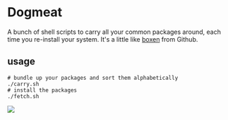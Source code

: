 # Dogmeat

A bunch of shell scripts to carry all your common packages around, each time you re-install your system. It's a little like [boxen](https://github.com/boxen/our-boxen/#our-boxen) from Github.

## usage
```
# bundle up your packages and sort them alphabetically
./carry.sh
# install the packages
./fetch.sh
```

![](http://vollzeitblogger.de/wp-content/uploads/2015/06/corgi-welsh-corgi-theodor.jpg)
